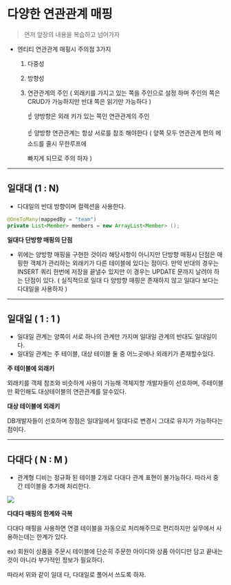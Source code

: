

# 다양한 연관관계 매핑

> 먼저 앞장의 내용을 복습하고 넘어가자

- 엔티티 연관관계 매핑시 주의점 3가지
    1. 다중성
    2. 방향성
    3. 연관관계의 주인 ( 외래키를 가지고 있는 쪽을 주인으로 설정 하며 주인의 쪽은 CRUD가 가능하지만 반대 쪽은 읽기만 가능하다 )

        ☝️ 양방향은 외래 키가 있는 쪽인 연관관계의 주인

        ☝️ 양방향 연관관계는 항상 서로를 참조 해야한다 ( 양쪽 모두 연관관계 편의 메소드를 줄시 무한루프에     

        빠지게 되므로 주의 하자 )

---

## 일대대 (1 : N)

- 다대일의 반대 방향이며 컬렉션을 사용한다.

```java
@OneToMany(mappedBy = "team")
private List<Member> members = new ArrayList<Member> ();
```

**일대다 단방향 매핑의 단점**

- 위에는 양방향 매핑을 구현한 것이라 해당사항이 아니지만 단방향 매핑시 단점은 매핑한 객체가 관리하는 외래키가 다른 테이블에 있다는 점이다. 만약 반대의 경우는 INSERT 쿼리 한번에 저장을 끝낼수 있지만 이 경우는 UPDATE 문까지 날려야 하는 단점이 있다. ( 실직적으로 일대 다 양방향 매핑은 존재하지 않고 일대다 보다는 다대일을 사용하자 )

---

## 일대일 ( 1 : 1 )

- 일대일 관계는 양쪽이 서로 하나의 관계만 가지며 일대일 관계의 반대도 일대일이다.
- 일대일 관계는 주 테이블, 대상 테이블 둘 중 어느곳에나 외래키가 존재할수있다.

**주 테이블에 외래키**

외래키를 객체 참조와 비슷하게 사용이 가능해 객체지향 개발자들이 선호하며, 주테이블만 확인해도 대상테이블의 연관관계를 알수있다.

**대상 테이블에 외래키**

DB개발자들이 선호하며 장점은 일대일에서 일대다로 변경시 그대로 유지가 가능하다는 점이다.

---

## 다대다 ( N : M )

- 관계형 디비는 정규화 된 테이블 2개로 다대다 관계 표현이 불가능하다. 따라서 중간 테이블을 추가해 처리한다.

![](https://images.velog.io/images/donglee99/post/d2a241b0-3db1-4023-8d8c-7a3883b2c75b/%EC%8A%A4%ED%81%AC%EB%A6%B0%EC%83%B7%202021-07-16%20%EC%98%A4%ED%9B%84%207.30.44.png)

**다대다 매핑의 한계와 극복** 

다대다 매핑을 사용하면 연결 테이블을 자동으로 처리해주므로 편리하지만 실무에서 사용하는데는 한계가 있다.

 ex) 회원이 상품을 주문시 테이블에 단순히 주문한 아이디와 상품 아이디만 담고 끝내는것이 아니라 부가적인 정보가 필요하다.

따라서 위와 같이 일대 다, 다대일로 풀어서 쓰도록 하자. 
